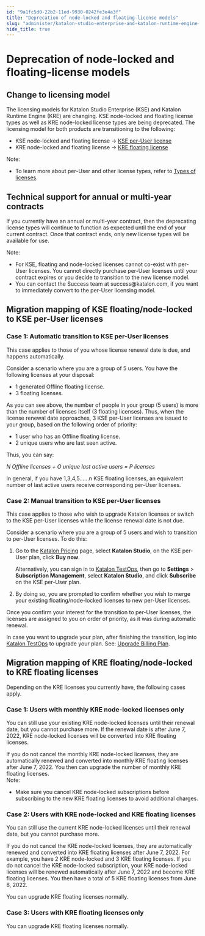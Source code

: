 ```yaml
---
id: "9a1fc5d0-22b2-11ed-9930-0242fe3e4a3f"
title: "Deprecation of node-locked and floating-license models"
slug: "administer/katalon-studio-enterprise-and-katalon-runtime-engine-license/deprecation-of-node-locked-and-floating-license-models"
hide_title: true
---
```


# <a id="id_node-locked-floating-license-sunset-plan" class="anchor_top_offset"/><a id="ariaid-title1" class="anchor_top_offset"/>Deprecation of node-locked and floating-license models


## <a id="id_1" class="anchor_top_offset"/>Change to licensing model

<p xmlns="http://www.w3.org/1999/xhtml" className="p">The licensing models for Katalon Studio Enterprise (KSE) and Katalon Runtime Engine (KRE) are changing. KSE node-locked and floating license types as well as KRE node-locked license types are being deprecated. The licensing model for both products are transitioning to the following:</p> 
<ul xmlns="http://www.w3.org/1999/xhtml" className="ul"><li className="li">KSE node-locked and floating license → <a className="xref" href="/administer/katalon-studio-enterprise-and-katalon-runtime-engine-license/katalon-studio-enterprise-per-user-license">KSE per-User license</a></li><li className="li">KRE node-locked and floating license → <a className="xref" href="/administer/katalon-studio-enterprise-and-katalon-runtime-engine-license/katalon-runtime-engine-floating-license">KRE floating license</a></li></ul> 
<div xmlns="http://www.w3.org/1999/xhtml" className="note note note_note"><span className="note__title">Note:</span> <ul className="ul"><li className="li">To learn more about per-User and other license types, refer to <a className="xref" href="/administer/katalon-studio-enterprise-and-katalon-runtime-engine-license/license-overview">Types of licenses</a>.</li></ul></div>

## <a id="id_3" class="anchor_top_offset"/>Technical support for annual or multi-year contracts

<p xmlns="http://www.w3.org/1999/xhtml" className="p">If you currently have an annual or multi-year contract, then the deprecating license types will continue to function as expected until the end of your current contract. Once that contract ends, only new license types will be available for use.</p> 
<div xmlns="http://www.w3.org/1999/xhtml" className="note note note_note"><span className="note__title">Note:</span> <ul className="ul"><li className="li">For KSE, floating and node-locked licenses cannot co-exist with per-User licenses. You cannot directly purchase per-User licenses until your contract expires or you decide to transition to the new license model. </li><li className="li">You can contact the Success team at success@katalon.com, if you want to immediately convert to the per-User licensing model.</li></ul></div>

## <a id="concept-7157" class="anchor_top_offset"/>Migration mapping of KSE floating/node-locked to KSE per-User licenses

      

### <a id="id_5" class="anchor_top_offset"/>Case 1: Automatic transition to KSE per-User licenses

      
        
<p xmlns="http://www.w3.org/1999/xhtml" className="p">This case applies to those of you whose license renewal date is   due, and happens automatically.</p> 
        
<p xmlns="http://www.w3.org/1999/xhtml" className="p">Consider a scenario where you are a group of 5 users. You have   the following licenses at your disposal:</p> 
        
<ul xmlns="http://www.w3.org/1999/xhtml" className="ul">   <li className="li">1 generated Offline floating license.</li>   <li className="li">3 floating licenses.</li> </ul> 
        
<p xmlns="http://www.w3.org/1999/xhtml" className="p">As you can see above, the number of people in your group (5   users) is more than the number of licenses itself (3 floating   licenses). Thus, when the license renewal date approaches, 3 KSE   per-User licenses are issued to your group, based on the following   order of priority:</p> 
        
<ul xmlns="http://www.w3.org/1999/xhtml" className="ul">   <li className="li">1 user who has an Offline floating license.</li>   <li className="li">2 unique users who are last seen active.</li> </ul> 
        
<p xmlns="http://www.w3.org/1999/xhtml" className="p">Thus, you can say:</p> 
        
<p xmlns="http://www.w3.org/1999/xhtml" className="p">   <em className="ph i">N Offline licenses + O unique last active users = P     licenses</em> </p> 
        
<p xmlns="http://www.w3.org/1999/xhtml" className="p">In general, if you have 1,3,4,5……n KSE floating   licenses, an equivalent number of last active users receive   corresponding per-User licenses.</p> 
      
    

### <a id="id_6" class="anchor_top_offset"/>Case 2: Manual transition to KSE per-User licenses

<p xmlns="http://www.w3.org/1999/xhtml" className="p">This case applies to those who wish to upgrade Katalon licenses or switch to the KSE per-User licenses while the license renewal date is not due.</p> 
<p xmlns="http://www.w3.org/1999/xhtml" className="p">Consider a scenario where you are a group of 5 users and wish to transition to per-User licenses. To do this:</p> 
<ol xmlns="http://www.w3.org/1999/xhtml" className="ol"><li className="li"><p className="p">Go to the <a className="xref j-external-link" href="https://www.katalon.com/pricing/" target="_blank">Katalon Pricing</a> page, select <strong className="ph b">Katalon Studio</strong>, on the KSE per-User plan, click <strong className="ph b">Buy now</strong>.</p>     <p className="p">Alternatively, you can sign in to <a className="xref j-external-link" href="https://testops.katalon.io/login" target="_blank">Katalon TestOps</a>, then go to <strong className="ph b">Settings</strong> &gt; <strong className="ph b">Subscription Management</strong>, select <strong className="ph b">Katalon Studio</strong>, and click <strong className="ph b">Subscribe</strong> on the KSE per-User plan.</p></li><li className="li"><p className="p">By doing so, you are prompted to confirm whether you wish to merge your existing floating/node-locked licenses to new per-User licenses.</p></li></ol> 
<p xmlns="http://www.w3.org/1999/xhtml" className="p">Once you confirm your interest for the transition to per-User licenses, the licenses are assigned to you on order of priority, as it was during automatic renewal.</p> 
<p xmlns="http://www.w3.org/1999/xhtml" className="p">In case you want to upgrade your plan, after finishing the transition, log into <a className="xref j-external-link" href="https://testops.katalon.io/" target="_blank">Katalon TestOps</a> to upgrade your plan. See: <a className="xref" href="/administer/administration-tasks/subscription-management/katalon-studio-enterprise-and-katalon-runtime-engine-license/upgrade-billing-plan-of-licenses#id_1">Upgrade Billing Plan</a>.</p> 

## <a id="concept-7960" class="anchor_top_offset"/>Migration mapping of KRE floating/node-locked to KRE floating licenses

<p xmlns="http://www.w3.org/1999/xhtml" className="p">Depending on the KRE licenses you currently have, the following cases apply.</p> 

### Case 1: Users with monthly KRE node-locked licenses only

<p xmlns="http://www.w3.org/1999/xhtml" className="p">You can still use your existing KRE node-locked licenses until their renewal date, but you cannot purchase more. If the renewal date is after June 7, 2022, KRE node-locked licenses will be converted into KRE floating licenses.</p> 
<div xmlns="http://www.w3.org/1999/xhtml" className="p">If you do not cancel the monthly KRE node-locked licenses, they are automatically renewed and converted into monthly KRE floating licenses after June 7, 2022. You then can upgrade the number of monthly KRE floating licenses.<div className="note note note_note"><span className="note__title">Note:</span> <ul className="ul"><li className="li">Make sure you cancel KRE node-locked subscriptions before subscribing to the new KRE floating licenses to avoid additional charges.</li></ul></div></div>

### Case 2: Users with KRE node-locked and KRE floating licenses

<p xmlns="http://www.w3.org/1999/xhtml" className="p">You can still use the current KRE node-locked licenses until their renewal date, but you cannot purchase more.</p> 
<p xmlns="http://www.w3.org/1999/xhtml" className="p">If you do not cancel the KRE node-locked licenses, they are automatically renewed and converted into KRE floating licenses after June 7, 2022. For example, you have 2 KRE node-locked and 3 KRE floating licenses. If you do not cancel the KRE node-locked subscription, your KRE node-locked licenses will be renewed automatically after June 7, 2022 and become KRE floating licenses. You then have a total of 5 KRE floating licenses from June 8, 2022.</p> 
<p xmlns="http://www.w3.org/1999/xhtml" className="p">You can upgrade KRE floating licenses normally.</p> 

### Case 3: Users with KRE floating licenses only

<p xmlns="http://www.w3.org/1999/xhtml" className="p">You can upgrade KRE floating licenses normally.</p> 
